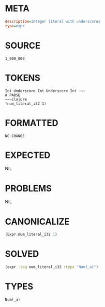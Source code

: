 # META
~~~ini
description=Integer literal with underscores
type=expr
~~~
# SOURCE
~~~roc
1_000_000
~~~
# TOKENS
~~~text
Int Underscore Int Underscore Int ~~~
# PARSE
~~~clojure
(num_literal_i32 1)
~~~
# FORMATTED
~~~roc
NO CHANGE
~~~
# EXPECTED
NIL
# PROBLEMS
NIL
# CANONICALIZE
~~~clojure
(Expr.num_literal_i32 1)
~~~
# SOLVED
~~~clojure
(expr :tag num_literal_i32 :type "Num(_a)")
~~~
# TYPES
~~~roc
Num(_a)
~~~
